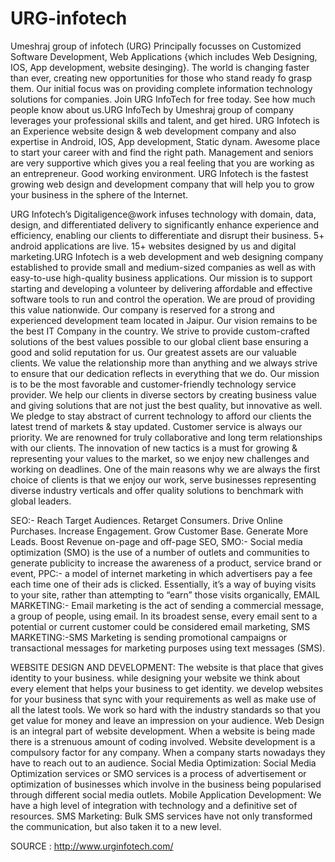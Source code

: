 # URG-infotech
Umeshraj group of infotech (URG)   Principally focusses on Customized Software Development, Web Applications {which includes Web Designing, IOS, App development, website desinging}. The world is changing faster than ever, creating new opportunities for those who stand ready fo grasp them. Our initial focus was on providing complete information technology solutions for companies. Join URG InfoTech for free today. See how much people know about us.URG InfoTech by Umeshraj group of company leverages your professional skills and talent, and get hired. URG  Infotech is an Experience website design &amp; web development company and also expertise in Android, IOS, App development, Static dynam. Awesome place to start your career with and find the right path. Management and seniors are very supportive which gives you a real feeling that you are working as an entrepreneur. Good working environment. URG  Infotech is the fastest growing web design and development company that will help you to grow your business in the sphere of the Internet. 


URG Infotech’s Digitaligence@work infuses technology with domain, data, design, and differentiated delivery to significantly enhance experience and efficiency, enabling our clients to differentiate and disrupt their business. 5+ android applications are live. 15+ websites designed by us and digital marketing.URG Infotech is a web development and web designing company established to provide small and medium-sized companies as well as with easy-to-use high-quality business applications. Our mission is to support starting and developing a volunteer by delivering affordable and effective software tools to run and control the operation. We are proud of providing this value nationwide. Our company is reserved for a strong and experienced development team located in Jaipur. Our vision remains to be the best IT Company in the country. We strive to provide custom-crafted solutions of the best values possible to our global client base ensuring a good and solid reputation for us. Our greatest assets are our valuable clients. We value the relationship more than anything and we always strive to ensure that our dedication reflects in everything that we do. Our mission is to be the most favorable and customer-friendly technology service provider. We help our clients in diverse sectors by creating business value and giving solutions that are not just the best quality, but innovative as well. We pledge to stay abstract of current technology to afford our clients the latest trend of markets &amp; stay updated. Customer service is always our priority. We are renowned for truly collaborative and long term relationships with our clients. The innovation of new tactics is a must for growing &amp; representing your values to the market, so we enjoy new challenges and working on deadlines. One of the main reasons why we are always the first choice of clients is that we enjoy our work, serve businesses representing diverse industry verticals and offer quality solutions to benchmark with global leaders. 

SEO:-  Reach Target Audiences. Retarget Consumers. Drive Online Purchases. Increase Engagement. Grow Customer Base. Generate More Leads. Boost Revenue on-page and off-page SEO, SMO:- Social media optimization (SMO) is the use of a number of outlets and communities to generate publicity to increase the awareness of a product, service brand or event, PPC:- a model of internet marketing in which advertisers pay a fee each time one of their ads is clicked. Essentially, it’s a way of buying visits to your site, rather than attempting to “earn” those visits organically, EMAIL MARKETING:- Email marketing is the act of sending a commercial message,  a group of people, using email. In its broadest sense, every email sent to a potential or current customer could be considered email marketing, SMS MARKETING:-SMS Marketing is sending promotional campaigns or transactional messages for marketing purposes using text messages (SMS). 

WEBSITE DESIGN AND DEVELOPMENT: The website is that place that gives identity to your business. while designing your website we think about every element that helps your business to get identity. we develop websites for your business that sync with your requirements as well as make use of all the latest tools.  We work so hard with the industry standards so that you get value for money and leave an impression on your audience. Web Design is an integral part of website development. When a website is being made there is a strenuous amount of coding involved. Website development is a compulsory factor for any company. When a company starts nowadays they have to reach out to an audience. Social Media Optimization: Social Media Optimization services or SMO services is a process of advertisement or optimization of businesses which involve in the business being popularised through different social media outlets. Mobile Application Development: We have a high level of integration with technology and a definitive set of resources. SMS Marketing: Bulk SMS services have not only transformed the communication, but also taken it to a new level. 

SOURCE : http://www.urginfotech.com/
